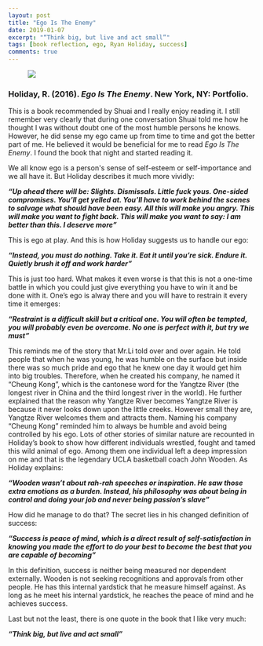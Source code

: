 ```yaml
---
layout: post
title: "Ego Is The Enemy"
date: 2019-01-07
excerpt: "“Think big, but live and act small”"
tags: [book reflection, ego, Ryan Holiday, success]
comments: true
---
```


<figure>
        <a href="https://i.imgur.com/zqVT5z9.jpg"><img src="https://i.imgur.com/zqVT5z9.jpg"></a>
</figure>

### Holiday, R. (2016). *Ego Is The Enemy*. New York, NY: Portfolio.

This is a book recommended by Shuai and I really enjoy reading it. I still remember very clearly that during one conversation Shuai told me how he thought I was without doubt one of the most humble persons he knows. However, he did sense my ego came up from time to time and got the better part of me. He believed it would be beneficial for me to read *Ego Is The Enemy*. I found the book that night and started reading it. 

We all know ego is a person's sense of self-esteem or self-importance and we all have it. But Holiday describes it much more vividly:

***“Up ahead there will be: Slights. Dismissals. Little fuck yous. One-sided compromises. You’ll get yelled at. You’ll have to work behind the scenes to salvage what should have been easy. All this will make you angry. This will make you want to fight back. This will make you want to say: I am better than this. I deserve more”***

This is ego at play. And this is how Holiday suggests us to handle our ego:

***“Instead, you must do nothing. Take it. Eat it until you’re sick. Endure it. Quietly brush it off and work harder”***

This is just too hard. What makes it even worse is that this is not a one-time battle in which you could just give everything you have to win it and be done with it. One’s ego is alway there and you will have to restrain it every time it emerges:

***“Restraint is a difficult skill but a critical one. You will often be tempted, you will probably even be overcome. No one is perfect with it, but try we must”***

This reminds me of the story that Mr.Li told over and over again. He told people that when he was young, he was humble on the surface but inside there was so much pride and ego that he knew one day it would get him into big troubles. Therefore, when he created his company, he named it “Cheung Kong”, which is the cantonese word for the Yangtze River (the longest river in China and the third longest river in the world). He further explained that the reason why Yangtze River becomes Yangtze River is because it never looks down upon the little creeks. However small they are, Yangtze River welcomes them and attracts them. Naming his company “Cheung Kong” reminded him to always be humble and avoid being controlled by his ego. 
Lots of other stories of similar nature are recounted in Holiday’s book to show how different individuals wrestled, fought and tamed this wild animal of ego. Among them one individual left a deep impression on me and that is the legendary UCLA basketball coach John Wooden. As Holiday explains:


***“Wooden wasn’t about rah-rah speeches or inspiration. He saw those extra emotions as a burden. Instead, his philosophy was about being in control and doing your job and never being passion’s slave”***

How did he manage to do that? The secret lies in his changed definition of success:

***“Success is peace of mind, which is a direct result of self-satisfaction in knowing you made the effort to do your best to become the best that you are capable of becoming”***

In this definition, success is neither being measured nor dependent externally. Wooden is not seeking recognitions and approvals from other people. He has this internal yardstick that he measure himself against. As long as he meet his internal yardstick, he reaches the peace of mind and he achieves success. 

Last but not the least, there is one quote in the book that I like very much:

***“Think big, but live and act small”***

